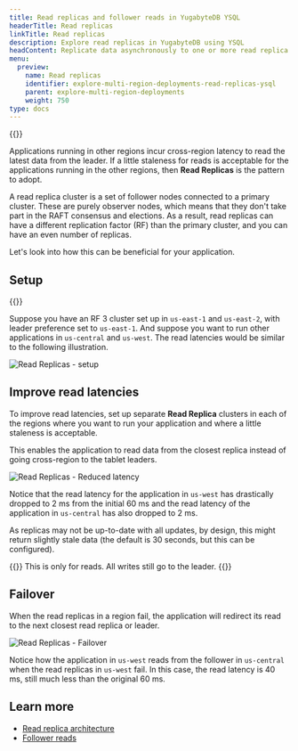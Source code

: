 ```yaml
---
title: Read replicas and follower reads in YugabyteDB YSQL
headerTitle: Read replicas
linkTitle: Read replicas
description: Explore read replicas in YugabyteDB using YSQL
headContent: Replicate data asynchronously to one or more read replica clusters
menu:
  preview:
    name: Read replicas
    identifier: explore-multi-region-deployments-read-replicas-ysql
    parent: explore-multi-region-deployments
    weight: 750
type: docs
---
```


{{<api-tabs>}}

Applications running in other regions incur cross-region latency to read the latest data from the leader. If a little staleness for reads is acceptable for the applications running in the other regions, then **Read Replicas** is the pattern to adopt.

A read replica cluster is a set of follower nodes connected to a primary cluster. These are purely observer nodes, which means that they don't take part in the RAFT consensus and elections. As a result, read replicas can have a different replication factor (RF) than the primary cluster, and you can have an even number of replicas.

Let's look into how this can be beneficial for your application.

## Setup

{{<cluster-setup-tabs>}}

Suppose you have an RF 3 cluster set up in `us-east-1` and `us-east-2`, with leader preference set to `us-east-1`. And suppose you want to run other applications in `us-central` and `us-west`. The read latencies would be similar to the following illustration.

![Read Replicas - setup](/images/develop/global-apps/global-apps-read-replicas-setup.png)

## Improve read latencies

To improve read latencies, set up separate **Read Replica** clusters in each of the regions where you want to run your application and where a little staleness is acceptable.

This enables the application to read data from the closest replica instead of going cross-region to the tablet leaders.

![Read Replicas - Reduced latency](/images/develop/global-apps/global-apps-read-replicas-final.png)

Notice that the read latency for the application in `us-west` has drastically dropped to 2 ms from the initial 60 ms and the read latency of the application in `us-central` has also dropped to 2 ms.

As replicas may not be up-to-date with all updates, by design, this might return slightly stale data (the default is 30 seconds, but this can be configured).

{{<note>}}
This is only for reads. All writes still go to the leader.
{{</note>}}

## Failover

When the read replicas in a region fail, the application will redirect its read to the next closest read replica or leader.

![Read Replicas - Failover](/images/develop/global-apps/global-apps-read-replicas-failover.png)

Notice how the application in `us-west` reads from the follower in `us-central` when the read replicas in `us-west` fail. In this case, the read latency is 40 ms, still much less than the original 60 ms.

## Learn more

- [Read replica architecture](../../../architecture/docdb-replication/read-replicas)
- [Follower reads](../../ysql-language-features/going-beyond-sql/follower-reads-ycql/) 
